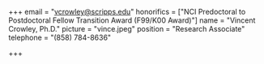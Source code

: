 +++
email = "vcrowley@scripps.edu"
honorifics = ["NCI Predoctoral to Postdoctoral Fellow Transition Award (F99/K00 Award)"]
name = "Vincent Crowley, Ph.D."
picture = "vince.jpeg"
position = "Research Associate"
telephone = "(858) 784-8636"

+++

